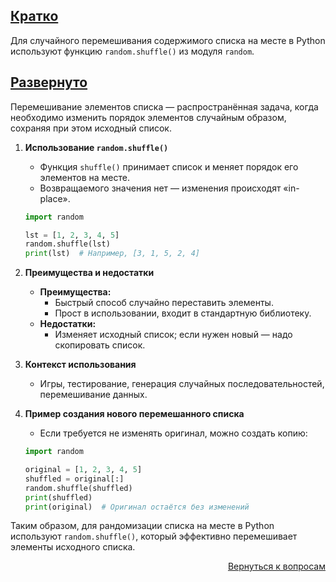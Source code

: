 ## <u>Кратко</u>

Для случайного перемешивания содержимого списка на месте в Python используют функцию `random.shuffle()` из модуля
`random`.

## <u>Развернуто</u>

Перемешивание элементов списка — распространённая задача, когда необходимо изменить порядок элементов случайным образом,
сохраняя при этом исходный список.

1. **Использование `random.shuffle()`**
    - Функция `shuffle()` принимает список и меняет порядок его элементов на месте.
    - Возвращаемого значения нет — изменения происходят «in-place».
    ```python
    import random

    lst = [1, 2, 3, 4, 5]
    random.shuffle(lst)
    print(lst)  # Например, [3, 1, 5, 2, 4]
    ```

2. **Преимущества и недостатки**
    - **Преимущества:**
        - Быстрый способ случайно переставить элементы.
        - Прост в использовании, входит в стандартную библиотеку.
    - **Недостатки:**
        - Изменяет исходный список; если нужен новый — надо скопировать список.

3. **Контекст использования**
    - Игры, тестирование, генерация случайных последовательностей, перемешивание данных.

4. **Пример создания нового перемешанного списка**
    - Если требуется не изменять оригинал, можно создать копию:
    ```python
    import random

    original = [1, 2, 3, 4, 5]
    shuffled = original[:]
    random.shuffle(shuffled)
    print(shuffled)
    print(original)  # Оригинал остаётся без изменений
    ```

Таким образом, для рандомизации списка на месте в Python используют `random.shuffle()`, который эффективно перемешивает
элементы исходного списка.

<div align="right">

[Вернуться к вопросам](../Вопросы.md)

</div>
